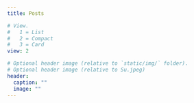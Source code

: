 ```yaml
---
title: Posts

# View.
#   1 = List
#   2 = Compact
#   3 = Card
view: 2

# Optional header image (relative to `static/img/` folder).
# Optional header image (relative to Su.jpeg)
header:
  caption: ""
  image: ""
---
```

